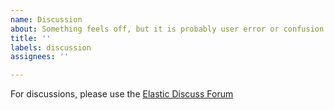 ```yaml
---
name: Discussion
about: Something feels off, but it is probably user error or confusion
title: ''
labels: discussion
assignees: ''

---
```


For discussions, please use the [Elastic Discuss Forum](https://discuss.elastic.co/c/enterprise-search/workplace-search)
